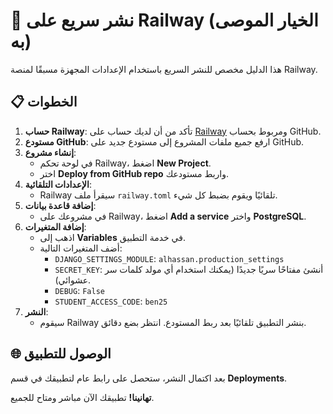 # 🚀 نشر سريع على Railway (الخيار الموصى به)

هذا الدليل مخصص للنشر السريع باستخدام الإعدادات المجهزة مسبقًا لمنصة Railway.

## 📋 الخطوات

1.  **حساب Railway**: تأكد من أن لديك حساب على [Railway](https://railway.app) ومربوط بحساب GitHub.
2.  **مستودع GitHub**: ارفع جميع ملفات المشروع إلى مستودع جديد على GitHub.
3.  **إنشاء مشروع**:
    *   في لوحة تحكم Railway، اضغط **New Project**.
    *   اختر **Deploy from GitHub repo** واربط مستودعك.
4.  **الإعدادات التلقائية**:
    *   Railway سيقرأ ملف `railway.toml` تلقائيًا ويقوم بضبط كل شيء.
5.  **إضافة قاعدة بيانات**:
    *   في مشروعك على Railway، اضغط **Add a service** واختر **PostgreSQL**.
6.  **إضافة المتغيرات**:
    *   اذهب إلى **Variables** في خدمة التطبيق.
    *   أضف المتغيرات التالية:
        *   `DJANGO_SETTINGS_MODULE`: `alhassan.production_settings`
        *   `SECRET_KEY`: أنشئ مفتاحًا سريًا جديدًا (يمكنك استخدام أي مولد كلمات سر عشوائي).
        *   `DEBUG`: `False`
        *   `STUDENT_ACCESS_CODE`: `ben25`
7.  **النشر**:
    *   سيقوم Railway بنشر التطبيق تلقائيًا بعد ربط المستودع. انتظر بضع دقائق.

## 🌐 الوصول للتطبيق

بعد اكتمال النشر، ستحصل على رابط عام لتطبيقك في قسم **Deployments**.

**تهانينا!** تطبيقك الآن مباشر ومتاح للجميع.
